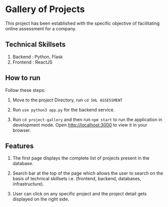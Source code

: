 # Gallery of Projects
This project has been established with the specific objective of facilitating online assessment for a company.

## Technical Skillsets

1. Backend : Python, Flask
2. Frontend : ReactJS

## How to run

Follow these steps:

1. Move to the project Directory, run `cd SHL ASSESSMENT`

2. Run `use python3 app.py` for the backend service.

3. Run `cd project-gallery` and then run `npm start` to run the application  in development mode. Open [http://localhost:3000](http://localhost:3000) to view it in your browser.



## Features

1. The first page displays the complete list of projects present in the database.

2. Search bar at the top of the page which allows the user to search on the basis of technical skillsets i.e. (frontend, backend, databases, infrastructure).

3. User can click on any specific project and the project detail gets displayed on the right side.